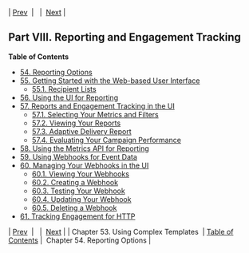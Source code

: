 | [Prev](complex_template)  |   |  [Next](http_reporting_options) |
## Part VIII. Reporting and Engagement Tracking
**Table of Contents**
* [54\. Reporting Options](http_reporting_options)
* [55\. Getting Started with the Web-based User Interface](web-ui)
    * [55.1\. Recipient Lists](web-ui#web-ui.recipients)
* [56\. Using the UI for Reporting](reporting_ui)
* [57\. Reports and Engagement Tracking in the UI](web-ui.reports)
    * [57.1\. Selecting Your Metrics and Filters](web-ui.reports#web-ui.reports.selecting.metrics.filters)
    * [57.2\. Viewing Your Reports](web-ui.reports.viewing.reports)
    * [57.3\. Adaptive Delivery Report](web-ui.reports.adaptive.delivery)
    * [57.4\. Evaluating Your Campaign Performance](web-ui.reports.evaluating.campaign.performance)
* [58\. Using the Metrics API for Reporting](reporting_metrics)
* [59\. Using Webhooks for Event Data](reporting_webhooks)
* [60\. Managing Your Webhooks in the UI](web-ui.webhooks)
    * [60.1\. Viewing Your Webhooks](web-ui.webhooks#web-ui.webhooks.viewing)
    * [60.2\. Creating a Webhook](web-ui.webhooks.create)
    * [60.3\. Testing Your Webhook](web-ui.webhooks.test)
    * [60.4\. Updating Your Webhook](web-ui.webhooks.update)
    * [60.5\. Deleting a Webhook](web-ui.webhooks.delete)
* [61\. Tracking Engagement for HTTP](engagement_tracking_http)

| [Prev](complex_template)  |   |  [Next](http_reporting_options) |
| Chapter 53. Using Complex Templates  | [Table of Contents](index) |  Chapter 54. Reporting Options |
